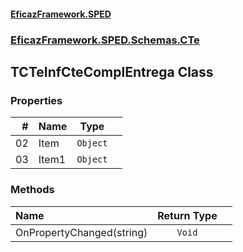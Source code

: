 #### [EficazFramework.SPED](EficazFrameworkSPED.md 'EficazFramework SPED')
### [EficazFramework.SPED.Schemas.CTe](EficazFramework.SPED.Schemas.CTe.md 'EficazFramework.SPED.Schemas.CTe')

## TCTeInfCteComplEntrega Class
### Properties

| # | Name | Type | |
| ---: | :--- | :---: | :--- |
| 02 | Item | `Object` |  |
| 03 | Item1 | `Object` |  |
### Methods

| Name | Return Type | |
| :--- | :---: | :--- |
| OnPropertyChanged(string) | `Void` |  |
